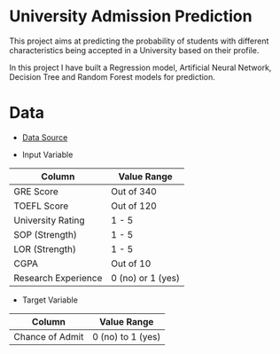 # University Admission Prediction
This project aims at predicting the probability of students with different characteristics being accepted in a University based on their profile.

In this project I have built a Regression model, Artificial Neural Network, Decision Tree and Random Forest models for prediction.

# Data
* [Data Source](https://www.kaggle.com/mohansacharya/graduate-admissions)

* Input Variable

|Column|Value Range|
|--|--|
|GRE Score|Out of 340|
|TOEFL Score|Out of 120|
|University Rating|1 - 5|
|SOP (Strength)|1 - 5|
|LOR (Strength)|1 - 5|
|CGPA|Out of 10|
|Research Experience|0 (no) or 1 (yes)|

* Target Variable

|Column|Value Range|
|--|--|
|Chance of Admit|0 (no) to 1 (yes)|
